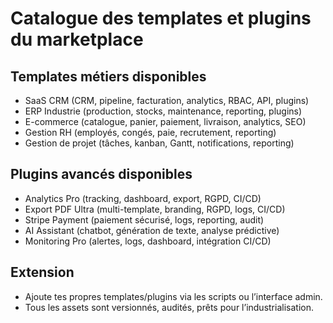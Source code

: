 # Catalogue des templates et plugins du marketplace

## Templates métiers disponibles
- SaaS CRM (CRM, pipeline, facturation, analytics, RBAC, API, plugins)
- ERP Industrie (production, stocks, maintenance, reporting, plugins)
- E-commerce (catalogue, panier, paiement, livraison, analytics, SEO)
- Gestion RH (employés, congés, paie, recrutement, reporting)
- Gestion de projet (tâches, kanban, Gantt, notifications, reporting)

## Plugins avancés disponibles
- Analytics Pro (tracking, dashboard, export, RGPD, CI/CD)
- Export PDF Ultra (multi-template, branding, RGPD, logs, CI/CD)
- Stripe Payment (paiement sécurisé, logs, reporting, audit)
- AI Assistant (chatbot, génération de texte, analyse prédictive)
- Monitoring Pro (alertes, logs, dashboard, intégration CI/CD)

## Extension
- Ajoute tes propres templates/plugins via les scripts ou l’interface admin.
- Tous les assets sont versionnés, audités, prêts pour l’industrialisation.
